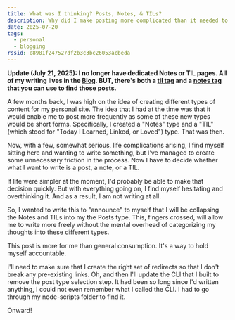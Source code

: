 ```yaml
---
title: What was I thinking? Posts, Notes, & TILs?
description: Why did I make posting more complicated than it needed to be?
date: 2025-07-20
tags:
  - personal
  - blogging
rssid: e8981f247527df2b3c3bc26053acbeda
---
```


**Update (July 21, 2025): I no longer have dedicated Notes or TIL pages. All of my writing lives in the [Blog](/blog/). BUT, there's both a [til tag](/tags/til/) and a [notes tag](/tag/notes/) that you can use to find those posts.**

A few months back, I was high on the idea of creating different types of content for my personal site. The idea that I had at the time was that it would enable me to post more frequently as some of these new types would be short forms. Specifically, I created a "Notes" type and a "TIL" (which stood for "Today I Learned, Linked, or Loved") type. That was then.

Now, with a few, somewhat serious, life complications arising, I find myself sitting here and wanting to write something, but I've managed to create some unnecessary friction in the process. Now I have to decide whether what I want to write is a post, a note, or a TIL.

If life were simpler at the moment, I'd probably be able to make that decision quickly. But with everything going on, I find myself hesitating and overthinking it. And as a result, I am not writing at all.

So, I wanted to write this to "announce" to myself that I will be collapsing the Notes and TILs into my the Posts type. This, fingers crossed, will allow me to write more freely without the mental overhead of categorizing my thoughts into these different types.

This post is more for me than general consumption. It's a way to hold myself accountable.

I'll need to make sure that I create the right set of redirects so that I don't break any pre-existing links. Oh, and then I'll update the CLI that I built to remove the post type selection step. It had been so long since I'd written anything, I could not even remember what I called the CLI. I had to go through my node-scripts folder to find it.

Onward!
